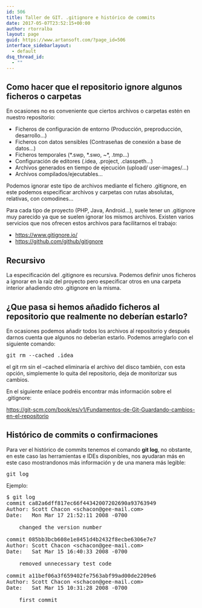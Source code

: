 ```yaml
---
id: 506
title: Taller de GIT. .gitignore e histórico de commits
date: 2017-05-07T23:52:15+00:00
author: rtorralba
layout: page
guid: https://www.artansoft.com/?page_id=506
interface_sidebarlayout:
  - default
dsq_thread_id:
  - ""
---
```

## Como hacer que el repositorio ignore algunos ficheros o carpetas

En ocasiones no es conveniente que ciertos archivos o carpetas estén en nuestro repositorio:

  * Ficheros de configuración de entorno (Producción, preproducción, desarrollo&#8230;)
  * Ficheros con datos sensibles (Contraseñas de conexión a base de datos&#8230;)
  * Ficheros temporales (\*.swp, \*.swo, ~*, .tmp&#8230;)
  * Configuración de editores (.idea, .project, .classpeth&#8230;)
  * Archivos generados en tiempo de ejecución (upload/ user-images/&#8230;)
  * Archivos compilados/ejecutables&#8230;

Podemos ignorar este tipo de archivos mediante el fichero .gitignore, en este podemos especificar archivos y carpetas con rutas absolutas, relativas, con comodines&#8230;

Para cada tipo de proyecto (PHP, Java, Android&#8230;), suele tener un .gitignore muy parecido ya que se suelen ignorar los mismos archivos. Existen varios servicios que nos ofrecen estos archivos para facilitarnos el trabajo:

  * <a href="https://www.gitignore.io/" target="_blank" rel="noopener noreferrer">https://www.gitignore.io/</a>
  * <a href="https://github.com/github/gitignore" target="_blank" rel="noopener noreferrer">https://github.com/github/gitignore</a>

## Recursivo

La especificación del .gitignore es recursiva. Podemos definir unos ficheros a ignorar en la raíz del proyecto pero especificar otros en una carpeta interior añadiendo otro .gitignore en la misma.

## ¿Que pasa si hemos añadido ficheros al repositorio que realmente no deberían estarlo?

En ocasiones podemos añadir todos los archivos al repositorio y después darnos cuenta que algunos no deberían estarlo. Podemos arreglarlo con el siguiente comando:

<pre class="brush: bash; title: ; notranslate" title="">git rm --cached .idea
</pre>

el git rm sin el &#8211;cached eliminaría el archivo del disco también, con esta opción, simplemente lo quita del repositorio, deja de monitorizar sus cambios.

En el siguiente enlace podréis encontrar más información sobre el .gitignore:

<a href="https://git-scm.com/book/es/v1/Fundamentos-de-Git-Guardando-cambios-en-el-repositorio" target="_blank" rel="noopener noreferrer">https://git-scm.com/book/es/v1/Fundamentos-de-Git-Guardando-cambios-en-el-repositorio</a>

## Histórico de commits o confirmaciones

Para ver el histórico de commits tenemos el comando **git log**, no obstante, en este caso las herramientas e IDEs disponibles, nos ayudaran más en este caso mostrandonos más información y de una manera más legible:

<pre class="brush: bash; title: ; notranslate" title="">git log
</pre>

Ejemplo:

<pre class="brush: bash; title: ; notranslate" title="">$ git log
commit ca82a6dff817ec66f44342007202690a93763949
Author: Scott Chacon &lt;schacon@gee-mail.com&gt;
Date:   Mon Mar 17 21:52:11 2008 -0700

    changed the version number

commit 085bb3bcb608e1e8451d4b2432f8ecbe6306e7e7
Author: Scott Chacon &lt;schacon@gee-mail.com&gt;
Date:   Sat Mar 15 16:40:33 2008 -0700

    removed unnecessary test code

commit a11bef06a3f659402fe7563abf99ad00de2209e6
Author: Scott Chacon &lt;schacon@gee-mail.com&gt;
Date:   Sat Mar 15 10:31:28 2008 -0700

    first commit
</pre>